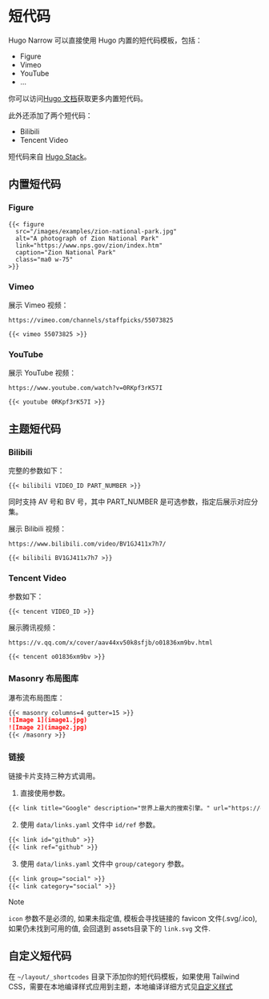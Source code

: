 # 短代码

Hugo Narrow 可以直接使用 Hugo 内置的短代码模板，包括：

- Figure
- Vimeo
- YouTube
- ...

你可以访问[Hugo 文档](https://gohugo.io/content-management/shortcodes/#embedded)获取更多内置短代码。

此外还添加了两个短代码：

- Bilibili
- Tencent Video


短代码来自 [Hugo Stack](https://stack.jimmycai.com/)。

## 内置短代码

### Figure

```
{{< figure
  src="/images/examples/zion-national-park.jpg"
  alt="A photograph of Zion National Park"
  link="https://www.nps.gov/zion/index.htm"
  caption="Zion National Park"
  class="ma0 w-75"
>}}
```


### Vimeo

展示 Vimeo 视频：

```
https://vimeo.com/channels/staffpicks/55073825
```

```
{{< vimeo 55073825 >}}
```

### YouTube

展示 YouTube 视频：

```
https://www.youtube.com/watch?v=0RKpf3rK57I
```

```
{{< youtube 0RKpf3rK57I >}}
```

## 主题短代码

### Bilibili

完整的参数如下：

```
{{< bilibili VIDEO_ID PART_NUMBER >}}
```
同时支持 AV 号和 BV 号，其中 PART_NUMBER 是可选参数，指定后展示对应分集。

展示 Bilibili 视频：

```
https://www.bilibili.com/video/BV1GJ411x7h7/
```

```
{{< bilibili BV1GJ411x7h7 >}}
```

### Tencent Video

参数如下：
```
{{< tencent VIDEO_ID >}}
```

展示腾讯视频：

```
https://v.qq.com/x/cover/aav44xv50k8sfjb/o01836xm9bv.html
```

```
{{< tencent o01836xm9bv >}}
```

### Masonry 布局图库

瀑布流布局图库：

```markdown
{{< masonry columns=4 gutter=15 >}}
![Image 1](image1.jpg)
![Image 2](image2.jpg)
{{< /masonry >}}
```

### 链接

链接卡片支持三种方式调用。

1. 直接使用参数。

```markdown
{{< link title="Google" description="世界上最大的搜索引擎。" url="https://google.com" icon="https://google.com/favicon.ico" >}}
```

2. 使用 `data/links.yaml` 文件中 `id/ref` 参数。

```markdown
{{< link id="github" >}}
{{< link ref="github" >}}
```

3. 使用 `data/links.yaml` 文件中 `group/category` 参数。

```markdown
{{< link group="social" >}}
{{< link category="social" >}}
```

> [!NOTE]
> `icon` 参数不是必须的, 如果未指定值, 模板会寻找链接的 favicon 文件(.svg/.ico), 如果仍未找到可用的值, 会回退到 assets目录下的 `link.svg` 文件.

## 自定义短代码

在 `~/layout/_shortcodes` 目录下添加你的短代码模板，如果使用 Tailwind CSS，需要在本地编译样式应用到主题，本地编译详细方式见[自定义样式](/zh/configration/custom-style)